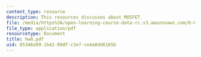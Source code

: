 ```yaml
---
content_type: resource
description: This resources discusses about MOSFET.
file: /media/https%3A/open-learning-course-data-rc.s3.amazonaws.com/6-002-circuits-and-electronics-spring-2007/65346a991b4299dfc3e7ce4a8dd6165b_hw8.pdf
file_type: application/pdf
resourcetype: Document
title: hw8.pdf
uid: 65346a99-1b42-99df-c3e7-ce4a8dd6165b
---
```

